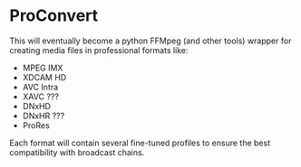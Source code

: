 ProConvert
==========

This will eventually become a python FFMpeg (and other tools) wrapper for creating media files in professional formats like:

 - MPEG IMX
 - XDCAM HD
 - AVC Intra
 - XAVC ???
 - DNxHD
 - DNxHR ???
 - ProRes

Each format will contain several fine-tuned profiles to ensure the best compatibility with broadcast chains.
